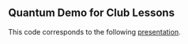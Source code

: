 ## Quantum Demo for Club Lessons ##

This code corresponds to the following <a href = "https://catmailohio-my.sharepoint.com/:p:/r/personal/bp309420_ohio_edu/Documents/QCPresentation.pptx?d=w76a936a65d2042ba8376d8b3c5c158bc&csf=1&web=1&e=Ne2gpk">presentation</a>. 
